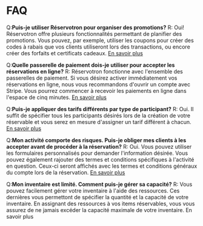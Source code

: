 # FAQ

Q:**Puis-je utiliser Réservotron pour organiser des promotions?**
R: Oui! Réservotron offre plusieurs fonctionnalités permettant de planifier des promotions. Vous pouvez, par exemple, utiliser les coupons pour créer des codes à rabais que vos clients utiliseront lors des transactions, ou encore créer des forfaits et certificats cadeaux. [En savoir plus](coupons)

Q:**Quelle passerelle de paiement dois-je utiliser pour accepter les réservations en ligne?**
R: Réservotron fonctionne avec l'ensemble des passerelles de paiement. Si vous désirez activer immédiatement vos réservations en ligne, nous vous recommandons d'ouvrir un compte avec Stripe. Vous pourrez commencer à recevoir les paiements en ligne dans l'espace de cinq minutes.
[En savoir plus](stripe.md)

Q:**Puis-je appliquer des tarifs différents par type de participant?**
R: Oui. Il suffit de spécifier tous les participants désirés lors de la création de votre réservable et vous serez en mesure d'assigner un tarif différent à chacun. [En savoir plus](prix_par_type_de_participant.md)

Q:**Mon activité comporte des risques. Puis-je obliger mes clients à les accepter avant de procéder à la réservation?**
R: Oui. Vous pouvez utiliser les formulaires personnalisés pour demander l'information désirée. Vous pouvez également rajouter des termes et conditions spécifiques à l'activité en question. Ceux-ci seront affichés avec les termes et conditions généraux du compte lors de la réservation. [En savoir plus](formulaires_personnalises.md)

Q:**Mon inventaire est limité. Comment puis-je gérer sa capacité?**
R: Vous pouvez facilement gérer votre inventaire à l'aide des ressources. Ces dernières vous permettont de spécifier la quantité et la capacité de votre inventaire. En assignant des ressources à vos items réservables, vous vous assurez de ne jamais excéder la capacité maximale de votre inventaire. En savoir plus